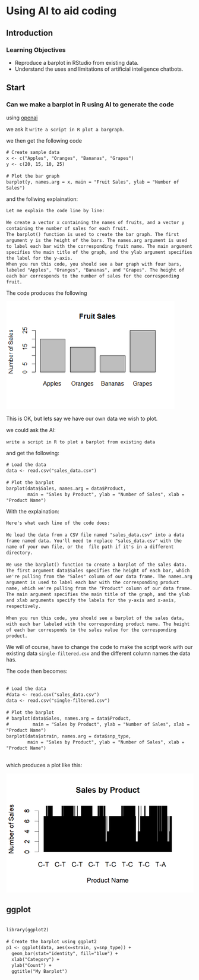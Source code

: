 # Using AI to aid coding

## Introduction

### Learning Objectives

- Reproduce a barplot in RStudio from existing data.
- Understand the uses and limitations of artificial inteligence chatbots.

## Start

### Can we make a barplot in R using AI to generate the code

using [openai](https://chat.openai.com/chat)

we ask it `write a script in R plot a bargraph`.

we then get the following code

```
# Create sample data
x <- c("Apples", "Oranges", "Bananas", "Grapes")
y <- c(20, 15, 10, 25)

# Plot the bar graph
barplot(y, names.arg = x, main = "Fruit Sales", ylab = "Number of Sales")
```
and the follwing explaination:

```
Let me explain the code line by line:

We create a vector x containing the names of fruits, and a vector y containing the number of sales for each fruit.
The barplot() function is used to create the bar graph. The first argument y is the height of the bars. The names.arg argument is used to label each bar with the corresponding fruit name. The main argument specifies the main title of the graph, and the ylab argument specifies the label for the y-axis.
When you run this code, you should see a bar graph with four bars, labeled "Apples", "Oranges", "Bananas", and "Grapes". The height of each bar corresponds to the number of sales for the corresponding fruit.

```
The code produces the following 


![](pics/openAI_barplot1.png)

This is OK, but lets say we have our own data we wish to plot.

we could ask the AI:

`write a script in R to plot a barplot from existing data`

and get the following:

```
# Load the data
data <- read.csv("sales_data.csv")

# Plot the barplot
barplot(data$Sales, names.arg = data$Product, 
        main = "Sales by Product", ylab = "Number of Sales", xlab = "Product Name")
```



With the explaination:

```
Here's what each line of the code does:

We load the data from a CSV file named "sales_data.csv" into a data frame named data. You'll need to replace "sales_data.csv" with the name of your own file, or the  file path if it's in a different directory.

We use the barplot() function to create a barplot of the sales data. The first argument data$Sales specifies the height of each bar, which we're pulling from the "Sales" column of our data frame. The names.arg argument is used to label each bar with the corresponding product name, which we're pulling from the "Product" column of our data frame. The main argument specifies the main title of the graph, and the ylab and xlab arguments specify the labels for the y-axis and x-axis, respectively.

When you run this code, you should see a barplot of the sales data, with each bar labeled with the corresponding product name. The height of each bar corresponds to the sales value for the corresponding product.

```

We will of course, have to change the code to make the script work with our existing data `single-filtered.csv` and the different column names the data has.

The code then becomes:

```

# Load the data
#data <- read.csv("sales_data.csv")
data <- read.csv("single-filtered.csv")

# Plot the barplot
# barplot(data$Sales, names.arg = data$Product, 
#         main = "Sales by Product", ylab = "Number of Sales", xlab = "Product Name")
barplot(data$strain, names.arg = data$snp_type, 
        main = "Sales by Product", ylab = "Number of Sales", xlab = "Product Name")


```

which produces a plot like this:

![](pics/openAI_barplot2.png)

## ggplot

```

library(ggplot2)

# Create the barplot using ggplot2
p1 <- ggplot(data, aes(x=strain, y=snp_type)) +
  geom_bar(stat="identity", fill="blue") +
  xlab("Category") +
  ylab("Count") +
  ggtitle("My Barplot")
  
```  


